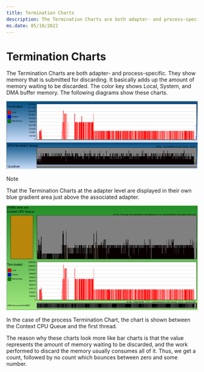 ```yaml
---
title: Termination Charts
description: The Termination Charts are both adapter- and process-specific.
ms.date: 05/10/2022
---
```


# Termination Charts

The Termination Charts are both adapter- and process-specific. They show memory that is submitted for discarding. It basically adds up the amount of memory waiting to be discarded. The color key shows Local, System, and DMA buffer memory. The following diagrams show these charts.

![Adapter Level](images/adapter-level.png)

> [!NOTE]
> That the Termination Charts at the adapter level are displayed in their own blue gradient area just above the associated adapter.

![Process Level](images/process-level.png)

In the case of the process Termination Chart, the chart is shown between the Context CPU Queue and the first thread. 

The reason why these charts look more like bar charts is that the value represents the amount of memory waiting to be discarded, and the work performed to discard the memory usually consumes all of it. Thus, we get a count, followed by no count which bounces between zero and some number.